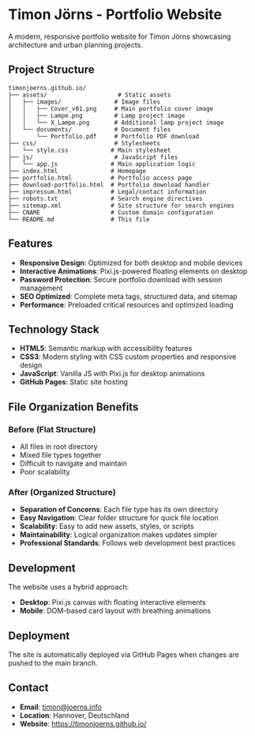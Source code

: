 # Timon Jörns - Portfolio Website

A modern, responsive portfolio website for Timon Jörns showcasing architecture and urban planning projects.

## Project Structure

```
timonjoerns.github.io/
├── assets/                    # Static assets
│   ├── images/               # Image files
│   │   ├── Cover_v01.png     # Main portfolio cover image
│   │   ├── Lampe.png         # Lamp project image
│   │   └── X_Lampe.png       # Additional lamp project image
│   └── documents/            # Document files
│       └── Portfolio.pdf     # Portfolio PDF download
├── css/                      # Stylesheets
│   └── style.css            # Main stylesheet
├── js/                       # JavaScript files
│   └── app.js               # Main application logic
├── index.html               # Homepage
├── portfolio.html           # Portfolio access page
├── download-portfolio.html  # Portfolio download handler
├── impressum.html           # Legal/contact information
├── robots.txt               # Search engine directives
├── sitemap.xml              # Site structure for search engines
├── CNAME                    # Custom domain configuration
└── README.md                # This file
```

## Features

- **Responsive Design**: Optimized for both desktop and mobile devices
- **Interactive Animations**: Pixi.js-powered floating elements on desktop
- **Password Protection**: Secure portfolio download with session management
- **SEO Optimized**: Complete meta tags, structured data, and sitemap
- **Performance**: Preloaded critical resources and optimized loading

## Technology Stack

- **HTML5**: Semantic markup with accessibility features
- **CSS3**: Modern styling with CSS custom properties and responsive design
- **JavaScript**: Vanilla JS with Pixi.js for desktop animations
- **GitHub Pages**: Static site hosting

## File Organization Benefits

### Before (Flat Structure)
- All files in root directory
- Mixed file types together
- Difficult to navigate and maintain
- Poor scalability

### After (Organized Structure)
- **Separation of Concerns**: Each file type has its own directory
- **Easy Navigation**: Clear folder structure for quick file location
- **Scalability**: Easy to add new assets, styles, or scripts
- **Maintainability**: Logical organization makes updates simpler
- **Professional Standards**: Follows web development best practices

## Development

The website uses a hybrid approach:
- **Desktop**: Pixi.js canvas with floating interactive elements
- **Mobile**: DOM-based card layout with breathing animations

## Deployment

The site is automatically deployed via GitHub Pages when changes are pushed to the main branch.

## Contact

- **Email**: timon@joerns.info
- **Location**: Hannover, Deutschland
- **Website**: https://timonjoerns.github.io/
